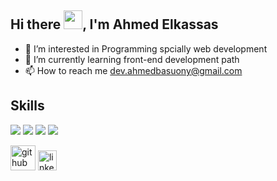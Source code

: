 ## Hi there <img src="https://raw.githubusercontent.com/MartinHeinz/MartinHeinz/master/wave.gif" width="30px">, I'm Ahmed Elkassas

- 👀 I’m interested in Programming spcially web development 
- 🌱 I’m currently learning front-end development path 
- 📫 How to reach me dev.ahmedbasuony@gmail.com

## Skills


![](https://img.shields.io/badge/code-Javascript-informational?style=flat&logo=data:image/svg%2bxml;base64,<BASE64_DATA>)
![](https://img.shields.io/badge/code-React-informational?style=flat&logo=data:image/svg%2bxml;base64,<BASE64_DATA>)
![](https://img.shields.io/badge/code-Redux-informational?style=flat&logo=data:image/svg%2bxml;base64,<BASE64_DATA>)
![](https://img.shields.io/badge/Shell-Powershell-informational?style=flat&logo=data:image/svg%2bxml;base64,<BASE64_DATA>)



[<img src='https://img.icons8.com/glyph-neue/344/github.png' alt='github' height='40'>](https://github.com/Ahmed-Elkassas)  [<img src='https://img.icons8.com/external-justicon-flat-justicon/344/external-linkedin-social-media-justicon-flat-justicon.png' alt='linkedin' height='32' width='30'>](https://www.linkedin.com/in/ahmed-elkassas-bbb537201/)  



